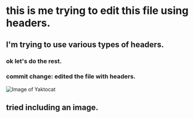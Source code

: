  # this is me trying to edit this file using headers.
  ## I'm trying to use various types of headers.
   ### ok let's do the rest.
  ### commit change: edited the file with headers.
![Image of Yaktocat](https://octodex.github.com/images/yaktocat.png)
 ## tried including an image.
